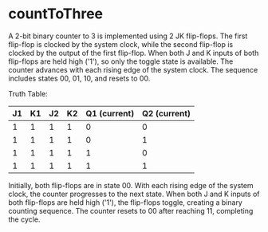 # countToThree
A 2-bit binary counter to 3 is implemented using 2 JK flip-flops. The first flip-flop is clocked by the system clock, while the second flip-flop is clocked by the output of the first flip-flop. When both J and K inputs of both flip-flops are held high ('1'), so only the toggle state is available. The counter advances with each rising edge of the system clock. The sequence includes states 00, 01, 10, and resets to 00.

Truth Table:

   | J1 | K1 | J2 | K2 | Q1 (current) | Q2 (current) | 
   |----|----|----|----|--------------|--------------|
   | 1  | 1  | 1  | 1  |      0       |      0       |     
   | 1  | 1  | 1  | 1  |      0       |      1       |     
   | 1  | 1  | 1  | 1  |      1       |      0       |     
   | 1  | 1  | 1  | 1  |      1       |      1       | 

Initially, both flip-flops are in state 00.
With each rising edge of the system clock, the counter progresses to the next state.
When both J and K inputs of both flip-flops are held high ('1'), the flip-flops toggle, creating a binary counting sequence.
The counter resets to 00 after reaching 11, completing the cycle.

